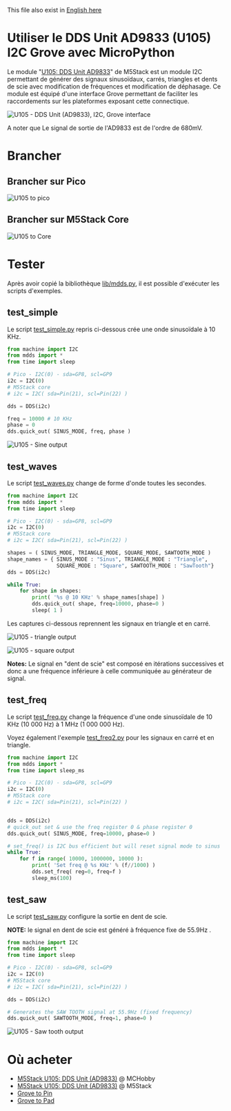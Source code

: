 This file also exist in [English here](readme_ENG.md)

# Utiliser le DDS Unit AD9833 (U105) I2C Grove avec MicroPython

Le module "[U105: DDS Unit AD9833](https://shop.m5stack.com/products/dds-unit-ad9833)" de M5Stack est un module I2C permettant de générer des signaux sinusoïdaux, carrés, triangles et dents de scie avec modification de fréquences et modification de déphasage. Ce module est équipé d'une interface Grove permettant de faciliter les raccordements sur les plateformes exposant cette connectique.

![U105 - DDS Unit (AD9833), I2C, Grove interface](docs/_static/u105.jpg)

A noter que Le signal de sortie de l'AD9833 est de l'ordre de 680mV.

# Brancher

## Brancher sur Pico

![U105 to pico](docs/_static/u105-to-pico.jpg)  

## Brancher sur M5Stack Core

![U105 to Core](docs/_static/u105-to-core.jpg)

# Tester

Après avoir copié la bibliothèque [lib/mdds.py](lib/mdds.py), il est possible d'exécuter les scripts d'exemples.

## test_simple

Le script [test_simple.py](examples/test_simple.py) repris ci-dessous crée une onde sinusoïdale à 10 KHz.

``` python
from machine import I2C
from mdds import *
from time import sleep

# Pico - I2C(0) - sda=GP8, scl=GP9
i2c = I2C(0)
# M5Stack core
# i2c = I2C( sda=Pin(21), scl=Pin(22) )

dds = DDS(i2c)

freq = 10000 # 10 KHz
phase = 0
dds.quick_out( SINUS_MODE, freq, phase )
```
![U105 - Sine output](docs/_static/test_simple.jpg)

## test_waves

Le script [test_waves.py](examples/test_waves.py) change de forme d'onde toutes les secondes.

``` python
from machine import I2C
from mdds import *
from time import sleep

# Pico - I2C(0) - sda=GP8, scl=GP9
i2c = I2C(0)
# M5Stack core
# i2c = I2C( sda=Pin(21), scl=Pin(22) )

shapes = ( SINUS_MODE, TRIANGLE_MODE, SQUARE_MODE, SAWTOOTH_MODE )
shape_names = { SINUS_MODE : "Sinus", TRIANGLE_MODE : "Triangle",
                SQUARE_MODE : "Square", SAWTOOTH_MODE : "SawTooth"}
dds = DDS(i2c)

while True:
	for shape in shapes:
		print( '%s @ 10 KHz' % shape_names[shape] )
		dds.quick_out( shape, freq=10000, phase=0 )
		sleep( 1 )
```

Les captures ci-dessous reprennent les signaux en triangle et en carré.

![U105 - triangle output](docs/_static/test_waves_0.jpg)

![U105 - square output](docs/_static/test_waves_1.jpg)

__Notes:__ Le signal en "dent de scie" est composé en itérations successives et donc a une fréquence inférieure à celle communiquée au générateur de signal.

## test_freq

Le script [test_freq.py](examples/test_freq.py) change la fréquence d'une onde sinusoïdale de 10 KHz (10 000 Hz) à 1 MHz (1 000 000 Hz).

Voyez également l'exemple [test_freq2.py](examples/test_freq2.py) pour les signaux en carré et en triangle.

``` python
from machine import I2C
from mdds import *
from time import sleep_ms

# Pico - I2C(0) - sda=GP8, scl=GP9
i2c = I2C(0)
# M5Stack core
# i2c = I2C( sda=Pin(21), scl=Pin(22) )


dds = DDS(i2c)
# quick_out set & use the freq register 0 & phase register 0
dds.quick_out( SINUS_MODE, freq=10000, phase=0 )

# set_freq() is I2C bus efficient but will reset signal mode to sinus
while True:
	for f in range( 10000, 1000000, 10000 ):
		print( 'Set freq @ %s KHz' % (f//1000) )
		dds.set_freq( reg=0, freq=f )
		sleep_ms(100)
```

## test_saw

Le script [test_saw.py](examples/test_saw.py) configure la sortie en dent de scie.

__NOTE:__ le signal en dent de scie est généré à fréquence fixe de 55.9Hz .

``` python
from machine import I2C
from mdds import *
from time import sleep

# Pico - I2C(0) - sda=GP8, scl=GP9
i2c = I2C(0)
# M5Stack core
# i2c = I2C( sda=Pin(21), scl=Pin(22) )

dds = DDS(i2c)

# Generates the SAW TOOTH signal at 55.9Hz (fixed frequency)
dds.quick_out( SAWTOOTH_MODE, freq=1, phase=0 )
```

![U105 - Saw tooth output](docs/_static/test_saw.jpg)

# Où acheter
* [M5Stack U105: DDS Unit (AD9833)](https://shop.mchobby.be/fr/nouveaute/2151-m5stack-generateur-de-signal-dds-stm32f0-ad9833-grove-3232100021518.html) @ MCHobby
* [M5Stack U105: DDS Unit (AD9833)](https://shop.m5stack.com/products/dds-unit-ad9833) @ M5Stack
* [Grove to Pin](https://shop.mchobby.be/product.php?id_product=2145)
* [Grove to Pad](https://shop.mchobby.be/product.php?id_product=1929)
